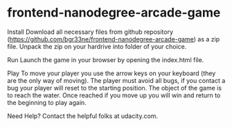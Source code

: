 frontend-nanodegree-arcade-game
===============================

Install
Download all necessary files from github repository (https://github.com/bgr33ne/frontend-nanodegree-arcade-game) as a zip file. Unpack the zip on your hardrive into folder of your choice.

Run
Launch the game in your browser by opening the index.html file. 

Play
To move your player you use the arrow keys on your keyboard (they are the only way of moving). The player must avoid all bugs, if you contact a bug your player will reset to the starting position. The object of the game is to reach the water. Once reached if you move up you will win and return to the beginning to play again. 


Need Help?
Contact the helpful folks at udacity.com. 



